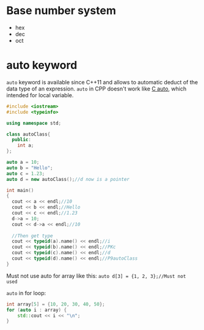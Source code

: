 # Base number system

* hex
* dec
* oct

# auto keyword

``auto`` keyword is available since C++11 and allows to automatic deduct of the data type of an expression. ``auto`` in CPP doesn't work like [C auto](https://github.com/TranPhucVinh/C/tree/master/Introduction/Keywords#auto), which intended for local variable.

```cpp
#include <iostream>
#include <typeinfo>

using namespace std;

class autoClass{
  public:
    int a;
};

auto a = 10;
auto b = "Hello";
auto c = 1.23;
auto d = new autoClass();//d now is a pointer

int main()
{
  cout << a << endl;//10
  cout << b << endl;//Hello
  cout << c << endl;//1.23
  d->a = 10;
  cout << d->a << endl;//10
  
  //Then get type
  cout << typeid(a).name() << endl;//i
  cout << typeid(b).name() << endl;//PKc
  cout << typeid(c).name() << endl;//d
  cout << typeid(d).name() << endl;//P9autoClass
}
```

Must not use auto for array like this: ``auto d[3] = {1, 2, 3};//Must not used``

``auto`` in for loop:

```cpp
int array[5] = {10, 20, 30, 40, 50};
for (auto i : array) {
    std::cout << i << "\n";
}
```

